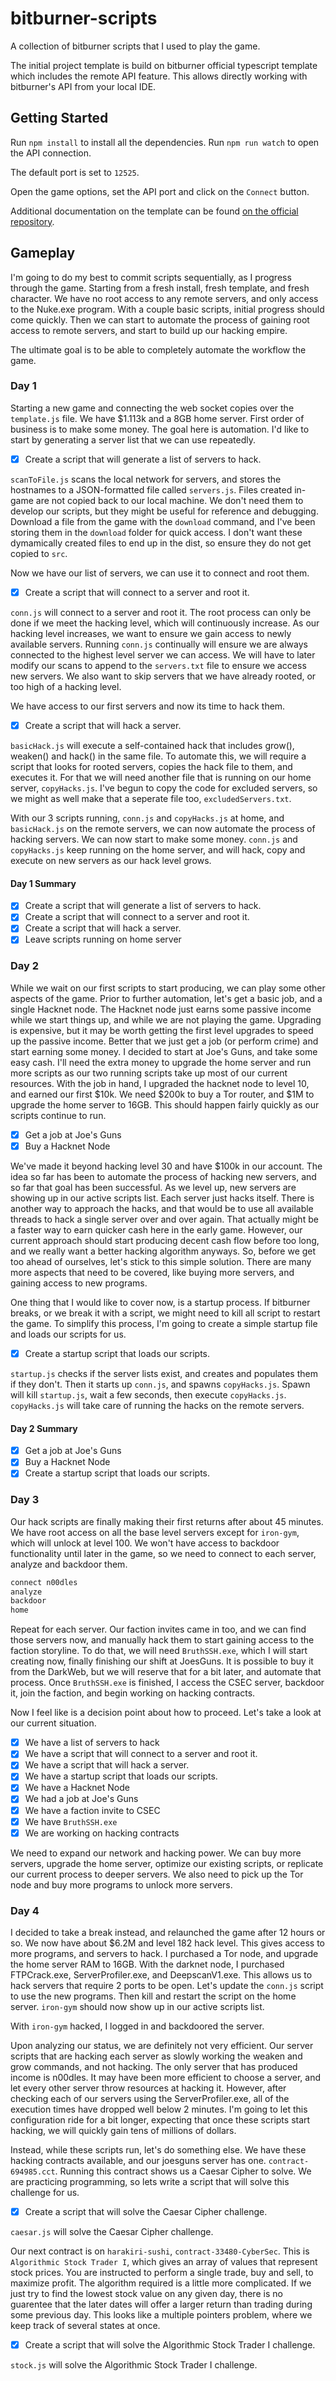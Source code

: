 # bitburner-scripts

A collection of bitburner scripts that I used to play the game.

The initial project template is build on bitburner official typescript template which includes the remote API feature. This allows directly working with bitburner's API from your local IDE.

## Getting Started

Run `npm install` to install all the dependencies.
Run `npm run watch` to open the API connection.

The default port is set to `12525`.

Open the game options, set the API port and click on the `Connect` button.

Additional documentation on the template can be found [on the official repository](https://github.com/bitburner-official/typescript-template).

## Gameplay

I'm going to do my best to commit scripts sequentially, as I progress through the game. Starting from a fresh install, fresh template, and fresh character. We have no root access to any remote servers, and only access to the Nuke.exe program. With a couple basic scripts, initial progress should come quickly. Then we can start to automate the process of gaining root access to remote servers, and start to build up our hacking empire.

The ultimate goal is to be able to completely automate the workflow the game.

### Day 1

Starting a new game and connecting the web socket copies over the `template.js` file. We have $1.113k and a 8GB home server. First order of business is to make some money. The goal here is automation. I'd like to start by generating a server list that we can use repeatedly.

- [x] Create a script that will generate a list of servers to hack.

`scanToFile.js` scans the local network for servers, and stores the hostnames to a JSON-formatted file called `servers.js`. Files created in-game are not copied back to our local machine. We don't need them to develop our scripts, but they might be useful for reference and debugging. Download a file from the game with the `download` command, and I've been storing them in the `download` folder for quick access. I don't want these dymamically created files to end up in the dist, so ensure they do not get copied to `src`.

Now we have our list of servers, we can use it to connect and root them.

- [x] Create a script that will connect to a server and root it.

`conn.js` will connect to a server and root it. The root process can only be done if we meet the hacking level, which will continuously increase. As our hacking level increases, we want to ensure we gain access to newly available servers. Running `conn.js` continually will ensure we are always connected to the highest level server we can access. We will have to later modify our scans to append to the `servers.txt` file to ensure we access new servers. We also want to skip servers that we have already rooted, or too high of a hacking level.

We have access to our first servers and now its time to hack them.

- [x] Create a script that will hack a server.

`basicHack.js` will execute a self-contained hack that includes grow(), weaken() and hack() in the same file. To automate this, we will require a script that looks for rooted servers, copies the hack file to them, and executes it. For that we will need another file that is running on our home server, `copyHacks.js`. I've begun to copy the code for excluded servers, so we might as well make that a seperate file too, `excludedServers.txt`.

With our 3 scripts running, `conn.js` and `copyHacks.js` at home, and `basicHack.js` on the remote servers, we can now automate the process of hacking servers. We can now start to make some money. `conn.js` and `copyHacks.js` keep running on the home server, and will hack, copy and execute on new servers as our hack level grows.

#### Day 1 Summary

- [x] Create a script that will generate a list of servers to hack.
- [x] Create a script that will connect to a server and root it.
- [x] Create a script that will hack a server.
- [x] Leave scripts running on home server

### Day 2

While we wait on our first scripts to start producing, we can play some other aspects of the game. Prior to further automation, let's get a basic job, and a single Hacknet node. The Hacknet node just earns some passive income while we start things up, and while we are not playing the game. Upgrading is expensive, but it may be worth getting the first level upgrades to speed up the passive income. Better that we just get a job (or perform crime) and start earning some money. I decided to start at Joe's Guns, and take some easy cash. I'll need the extra money to upgrade the home server and run more scripts as our two running scripts take up most of our current resources. With the job in hand, I upgraded the hacknet node to level 10, and earned our first $10k. We need $200k to buy a Tor router, and $1M to upgrade the home server to 16GB. This should happen fairly quickly as our scripts continue to run.

- [x] Get a job at Joe's Guns
- [x] Buy a Hacknet Node

We've made it beyond hacking level 30 and have $100k in our account. The idea so far has been to automate the process of hacking new servers, and so far that goal has been successful. As we level up, new servers are showing up in our active scripts list. Each server just hacks itself. There is another way to approach the hacks, and that would be to use all available threads to hack a single server over and over again. That actually might be a faster way to earn quicker cash here in the early game. However, our current approach should start producing decent cash flow before too long, and we really want a better hacking algorithm anyways. So, before we get too ahead of ourselves, let's stick to this simple solution. There are many more aspects that need to be covered, like buying more servers, and gaining access to new programs.

One thing that I would like to cover now, is a startup process. If bitburner breaks, or we break it with a script, we might need to kill all script to restart the game. To simplify this process, I'm going to create a simple startup file and loads our scripts for us.

- [x] Create a startup script that loads our scripts.

`startup.js` checks if the server lists exist, and creates and populates them if they don't. Then it starts up `conn.js`, and spawns `copyHacks.js`. Spawn will kill `startup.js`, wait a few seconds, then execute `copyHacks.js`. `copyHacks.js` will take care of running the hacks on the remote servers.

#### Day 2 Summary

- [x] Get a job at Joe's Guns
- [x] Buy a Hacknet Node
- [x] Create a startup script that loads our scripts.

### Day 3

Our hack scripts are finally making their first returns after about 45 minutes. We have root access on all the base level servers except for `iron-gym`, which will unlock at level 100. We won't have access to backdoor functionality until later in the game, so we need to connect to each server, analyze and backdoor them.

```javascript
connect n00dles
analyze
backdoor
home
```

Repeat for each server. Our faction invites came in too, and we can find those servers now, and manually hack them to start gaining access to the faction storyline. To do that, we will need `BruthSSH.exe`, which I will start creating now, finally finishing our shift at JoesGuns. It is possible to buy it from the DarkWeb, but we will reserve that for a bit later, and automate that process. Once `BruthSSH.exe` is finished, I access the CSEC server, backdoor it, join the faction, and begin working on hacking contracts.

Now I feel like is a decision point about how to proceed. Let's take a look at our current situation.

- [x] We have a list of servers to hack
- [x] We have a script that will connect to a server and root it.
- [x] We have a script that will hack a server.
- [x] We have a startup script that loads our scripts.
- [x] We have a Hacknet Node
- [x] We had a job at Joe's Guns
- [x] We have a faction invite to CSEC
- [x] We have `BruthSSH.exe`
- [x] We are working on hacking contracts

We need to expand our network and hacking power. We can buy more servers, upgrade the home server, optimize our existing scripts, or replicate our current process to deeper servers. We also need to pick up the Tor node and buy more programs to unlock more servers.

### Day 4

I decided to take a break instead, and relaunched the game after 12 hours or so. We now have about $6.2M and level 182 hack level. This gives access to more programs, and servers to hack. I purchased a Tor node, and upgrade the home server RAM to 16GB. With the darknet node, I purchased FTPCrack.exe, ServerProfiler.exe, and DeepscanV1.exe. This allows us to hack servers that require 2 ports to be open. Let's update the `conn.js` script to use the new programs. Then kill and restart the script on the home server. `iron-gym` should now show up in our active scripts list.

With `iron-gym` hacked, I logged in and backdoored the server.

Upon analyzing our status, we are definitely not very efficient. Our server scripts that are hacking each server as slowly working the weaken and grow commands, and not hacking. The only server that has produced income is n00dles. It may have been more efficient to choose a server, and let every other server throw resources at hacking it. However, after checking each of our servers using the ServerProfiler.exe, all of the execution times have dropped well below 2 minutes. I'm going to let this configuration ride for a bit longer, expecting that once these scripts start hacking, we will quickly gain tens of millions of dollars.

Instead, while these scripts run, let's do something else. We have these hacking contracts available, and our joesguns server has one. `contract-694985.cct`. Running this contract shows us a Caesar Cipher to solve. We are practicing programming, so lets write a script that will solve this challenge for us.

- [x] Create a script that will solve the Caesar Cipher challenge.

`caesar.js` will solve the Caesar Cipher challenge.

Our next contract is on `harakiri-sushi`, `contract-33480-CyberSec`. This is `Algorithmic Stock Trader I`, which gives an array of values that represent stock prices. You are instructed to perform a single trade, buy and sell, to maximize profit. The algorithm required is a little more complicated. If we just try to find the lowest stock value on any given day, there is no guarentee that the later dates will offer a larger return than trading during some previous day. This looks like a multiple pointers problem, where we keep track of several states at once.

- [x] Create a script that will solve the Algorithmic Stock Trader I challenge.

`stock.js` will solve the Algorithmic Stock Trader I challenge.
